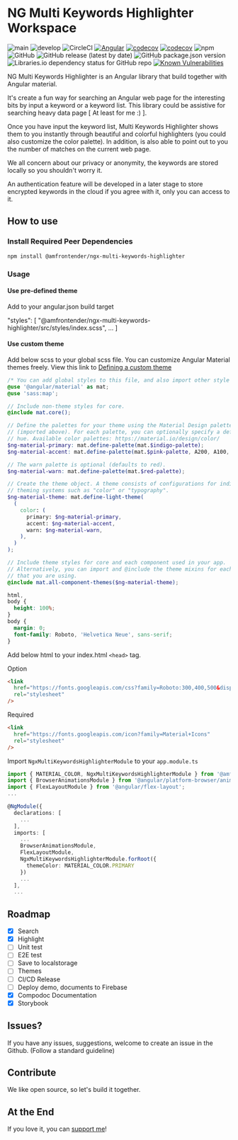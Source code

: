 # NG Multi Keywords Highlighter Workspace

![main](https://img.shields.io/travis/dylannnn/ng-multi-keywords-highlighter-workspace/main?label=main&logo=github)
![develop](https://img.shields.io/travis/dylannnn/ng-multi-keywords-highlighter-workspace/develop?label=develop&logo=github)
![CircleCI](https://img.shields.io/circleci/build/github/dylannnn/ng-multi-keywords-highlighter-workspace?logo=circleci)
[![Angular](https://img.shields.io/badge/11.2.1-dd0031.svg?style=flat&logo=angular)](https://angular.io/)
[![codecov](https://codecov.io/gh/dylannnn/ng-multi-keywords-highlighter-workspace/branch/main/graph/badge.svg?token=y3SsiijLVp)](https://codecov.io/gh/dylannnn/ng-multi-keywords-highlighter-workspace)
[![codecov](https://codecov.io/gh/dylannnn/ng-multi-keywords-highlighter-workspace/branch/develop/graph/badge.svg?token=y3SsiijLVp)](https://codecov.io/gh/dylannnn/ng-multi-keywords-highlighter-workspace)
![npm](https://img.shields.io/npm/v/@amfrontender/ng-multi-keywords-highlighter?logo=npm)
![GitHub](https://img.shields.io/github/license/dylannnn/ng-multi-keywords-highlighter-workspace)
![GitHub release (latest by date)](https://img.shields.io/github/v/release/dylannnn/ng-multi-keywords-highlighter-workspace)
![GitHub package.json version](https://img.shields.io/github/package-json/v/dylannnn/ng-multi-keywords-highlighter-workspace)
![Libraries.io dependency status for GitHub repo](https://img.shields.io/librariesio/github/dylannnn/ng-multi-keywords-highlighter-workspace)
[![Known Vulnerabilities](https://snyk.io/test/github/dylannnn/ng-multi-keywords-highlighter-workspace/badge.svg?targetFile=projects/ng-multi-keywords-highlighter/package.json)](https://snyk.io/test/github/dylannnn/ng-multi-keywords-highlighter-workspace?targetFile=projects/multi-keywords-highlighter/package.json)

NG Multi Keywords Highlighter is an Angular library that build together with Angular material.

It's create a fun way for searching an Angular web page for the interesting bits by input a keyword or a keyword list. This library could be assistive for searching heavy data page [ At least for me :) ].

Once you have input the keyword list, Multi Keywords Highlighter shows them to you instantly through beautiful and colorful highlighters (you could also customize the color palette). In addition, is also able to point out to you the number of matches on the current web page.

We all concern about our privacy or anonymity, the keywords are stored locally so you shouldn't worry it.

An authentication feature will be developed in a later stage to store encrypted keywords in the cloud if you agree with it, only you can access to it.

## How to use

### Install Required Peer Dependencies

`npm install @amfrontender/ngx-multi-keywords-highlighter`

### Usage

#### Use pre-defined theme

Add to your angular.json build target

"styles": [
"@amfrontender/ngx-multi-keywords-highlighter/src/styles/index.scss",
...
]

#### Use custom theme

Add below scss to your global scss file. You can customize Angular Material themes freely. View this link to [Defining a custom theme](https://material.angular.io/guide/theming#defining-a-custom-theme)

```scss
/* You can add global styles to this file, and also import other style files */
@use '@angular/material' as mat;
@use 'sass:map';

// Include non-theme styles for core.
@include mat.core();

// Define the palettes for your theme using the Material Design palettes available in palette.scss
// (imported above). For each palette, you can optionally specify a default, lighter, and darker
// hue. Available color palettes: https://material.io/design/color/
$ng-material-primary: mat.define-palette(mat.$indigo-palette);
$ng-material-accent: mat.define-palette(mat.$pink-palette, A200, A100, A400);

// The warn palette is optional (defaults to red).
$ng-material-warn: mat.define-palette(mat.$red-palette);

// Create the theme object. A theme consists of configurations for individual
// theming systems such as "color" or "typography".
$ng-material-theme: mat.define-light-theme(
  (
    color: (
      primary: $ng-material-primary,
      accent: $ng-material-accent,
      warn: $ng-material-warn,
    ),
  )
);

// Include theme styles for core and each component used in your app.
// Alternatively, you can import and @include the theme mixins for each component
// that you are using.
@include mat.all-component-themes($ng-material-theme);

html,
body {
  height: 100%;
}
body {
  margin: 0;
  font-family: Roboto, 'Helvetica Neue', sans-serif;
}
```

Add below html to your index.html `<head>` tag.

Option

```html
<link
  href="https://fonts.googleapis.com/css?family=Roboto:300,400,500&display=swap"
  rel="stylesheet"
/>
```

Required

```html
<link
  href="https://fonts.googleapis.com/icon?family=Material+Icons"
  rel="stylesheet"
/>
```

Import `NgxMultiKeywordsHighlighterModule` to your `app.module.ts`

```typescript
import { MATERIAL_COLOR, NgxMultiKeywordsHighlighterModule } from '@amfrontender/ngx-multi-keywords-highlighter';
import { BrowserAnimationsModule } from '@angular/platform-browser/animations';
import { FlexLayoutModule } from '@angular/flex-layout';
...

@NgModule({
  declarations: [
    ...
  ],
  imports: [
    ...
    BrowserAnimationsModule,
    FlexLayoutModule,
    NgxMultiKeywordsHighlighterModule.forRoot({
      themeColor: MATERIAL_COLOR.PRIMARY
    })
    ...
  ],
  ...
```

## Roadmap

- [x] Search
- [x] Highlight
- [ ] Unit test
- [ ] E2E test
- [ ] Save to localstorage
- [ ] Themes
- [ ] CI/CD Release
- [ ] Deploy demo, documents to Firebase
- [x] Compodoc Documentation
- [x] Storybook

## Issues?

If you have any issues, suggestions, welcome to create an issue in the Github. (Follow a standard guideline)

## Contribute

We like open source, so let's build it together.

## At the End

If you love it, you can [support me](https://www.buymeacoffee.com/yunfeili)!
